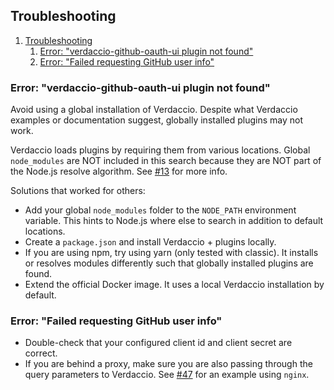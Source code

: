 ## Troubleshooting

1. [Troubleshooting](#troubleshooting)
   1. [Error: "verdaccio-github-oauth-ui plugin not found"](#error-verdaccio-github-oauth-ui-plugin-not-found)
   2. [Error: "Failed requesting GitHub user info"](#error-failed-requesting-github-user-info)

### Error: "verdaccio-github-oauth-ui plugin not found"

Avoid using a global installation of Verdaccio. Despite what Verdaccio examples
or documentation suggest, globally installed plugins may not work.

Verdaccio loads plugins by requiring them from various locations.
Global `node_modules` are NOT included in this search because they are NOT part
of the Node.js resolve algorithm. See
[#13](https://github.com/n4bb12/verdaccio-github-oauth-ui/issues/13#issuecomment-435296117)
for more info.

Solutions that worked for others:

- Add your global `node_modules` folder to the `NODE_PATH` environment variable.
  This hints to Node.js where else to search in addition to default locations.
- Create a `package.json` and install Verdaccio + plugins locally.
- If you are using npm, try using yarn (only tested with classic).
  It installs or resolves modules differently such that globally installed plugins are found.
- Extend the official Docker image. It uses a local Verdaccio installation by default.

### Error: "Failed requesting GitHub user info"

- Double-check that your configured client id and client secret are correct.
- If you are behind a proxy, make sure you are also passing through the query
  parameters to Verdaccio. See
  [#47](https://github.com/n4bb12/verdaccio-github-oauth-ui/issues/47#issuecomment-643814163)
  for an example using `nginx`.
